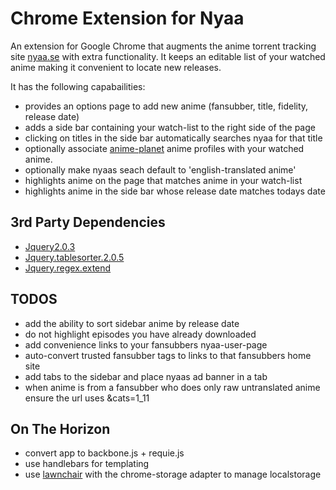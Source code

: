 # Chrome Extension for Nyaa

An extension for Google Chrome that augments the anime torrent tracking site [nyaa.se](http://nyaa.se) with extra functionality. It keeps an editable list of your watched anime making it convenient to locate new releases. 

It has the following capabailities:

- provides an options page to add new anime (fansubber, title, fidelity, release date)
- adds a side bar containing your watch-list to the right side of the page
- clicking on titles in the side bar automatically searches nyaa for that title 
- optionally associate [anime-planet](http://www.anime-planet.com/) anime profiles with your watched anime.
- optionally make nyaas seach default to 'english-translated anime' 
- highlights anime on the page that matches anime in your watch-list
- highlights anime in the side bar whose release date matches todays date

## 3rd Party Dependencies
- [Jquery2.0.3](http://jquery.com/)
- [Jquery.tablesorter.2.0.5](http://tablesorter.com/docs/)
- [Jquery.regex.extend](https://gist.github.com/Mottie/461488)

## TODOS

- add the ability to sort sidebar anime by release date
- do not highlight episodes you have already downloaded
- add convenience links to your fansubbers nyaa-user-page
- auto-convert trusted fansubber tags to links to that fansubbers home site 
- add tabs to the sidebar and place nyaas ad banner in a tab
- when anime is from a fansubber who does only raw untranslated anime ensure the url uses &cats=1_11

## On The Horizon
- convert app to backbone.js + requie.js 
- use handlebars for templating 
- use [lawnchair](brian.io/lawnchair/) with the chrome-storage adapter to manage localstorage

